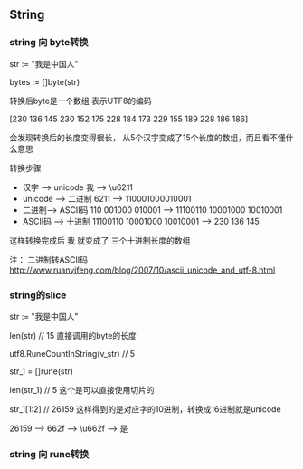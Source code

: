 ## String
### string 向 byte转换

str := "我是中国人"

bytes := []byte(str)

转换后byte是一个数组 表示UTF8的编码

[230 136 145 230 152 175 228 184 173 229 155 189 228 186 186]

会发现转换后的长度变得很长， 从5个汉字变成了15个长度的数组，而且看不懂什么意思

转换步骤

* 汉字 --> unicode
    我 --> \u6211
* unicode --> 二进制
6211 --> 110001000010001
* 二进制--> ASCII码
110 001000 010001 --> 11100110 10001000 10010001
* ASCII码 --> 十进制
11100110 10001000 10010001 --> 230 136 145

这样转换完成后 我 就变成了 三个十进制长度的数组


注： 二进制转ASCII码
http://www.ruanyifeng.com/blog/2007/10/ascii_unicode_and_utf-8.html

### string的slice
str := "我是中国人"

len(str) // 15 直接调用的byte的长度

utf8.RuneCountInString(v_str) // 5

str_1 = []rune(str)

len(str_1) // 5 这个是可以直接使用切片的

str_1[1:2] // 26159 这样得到的是对应字的10进制，转换成16进制就是unicode

26159 --> 662f --> \u662f --> 是

### string 向 rune转换
